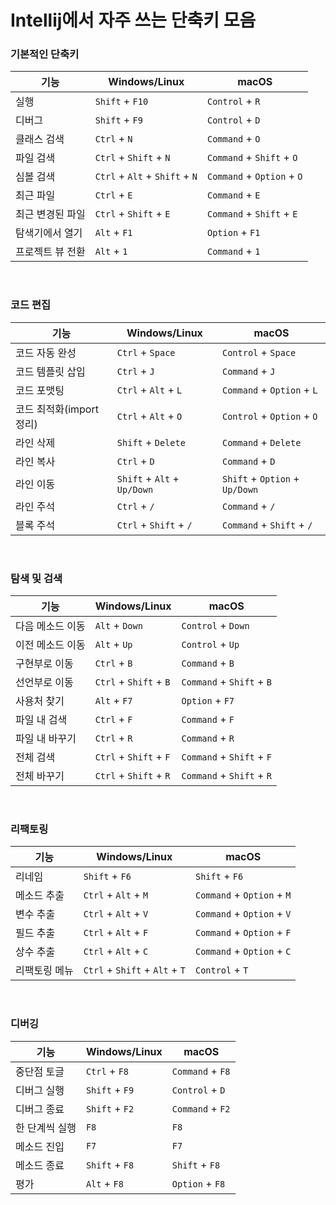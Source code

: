 # Intellij에서 자주 쓰는 단축키 모음

### 기본적인 단축키

| 기능                        | Windows/Linux         | macOS                 |
|-----------------------------|-----------------------|-----------------------|
| 실행                        | `Shift` + `F10`       | `Control` + `R`       |
| 디버그                      | `Shift` + `F9`        | `Control` + `D`       |
| 클래스 검색                 | `Ctrl` + `N`          | `Command` + `O`       |
| 파일 검색                   | `Ctrl` + `Shift` + `N`| `Command` + `Shift` + `O` |
| 심볼 검색                   | `Ctrl` + `Alt` + `Shift` + `N` | `Command` + `Option` + `O` |
| 최근 파일                  | `Ctrl` + `E`          | `Command` + `E`       |
| 최근 변경된 파일           | `Ctrl` + `Shift` + `E`| `Command` + `Shift` + `E` |
| 탐색기에서 열기             | `Alt` + `F1`          | `Option` + `F1`       |
| 프로젝트 뷰 전환            | `Alt` + `1`           | `Command` + `1`       |
<br>

### 코드 편집

| 기능                        | Windows/Linux         | macOS                 |
|-----------------------------|-----------------------|-----------------------|
| 코드 자동 완성              | `Ctrl` + `Space`      | `Control` + `Space`   |
| 코드 템플릿 삽입            | `Ctrl` + `J`          | `Command` + `J`       |
| 코드 포맷팅                 | `Ctrl` + `Alt` + `L`  | `Command` + `Option` + `L` |
| 코드 최적화(import 정리)    | `Ctrl` + `Alt` + `O`  | `Control` + `Option` + `O` |
| 라인 삭제                   | `Shift` + `Delete`          | `Command` + `Delete` |
| 라인 복사                   | `Ctrl` + `D`          | `Command` + `D`       |
| 라인 이동                   | `Shift` + `Alt` + `Up/Down` | `Shift` + `Option` + `Up/Down` |
| 라인 주석                   | `Ctrl` + `/`          | `Command` + `/`       |
| 블록 주석                   | `Ctrl` + `Shift` + `/`| `Command` + `Shift` + `/` |
<br>

### 탐색 및 검색

| 기능                        | Windows/Linux         | macOS                 |
|-----------------------------|-----------------------|-----------------------|
| 다음 메소드 이동            | `Alt` + `Down`        | `Control` + `Down`    |
| 이전 메소드 이동            | `Alt` + `Up`          | `Control` + `Up`      |
| 구현부로 이동               | `Ctrl` + `B`          | `Command` + `B`       |
| 선언부로 이동               | `Ctrl` + `Shift` + `B`| `Command` + `Shift` + `B` |
| 사용처 찾기                 | `Alt` + `F7`          | `Option` + `F7`       |
| 파일 내 검색                | `Ctrl` + `F`          | `Command` + `F`       |
| 파일 내 바꾸기              | `Ctrl` + `R`          | `Command` + `R`       |
| 전체 검색                   | `Ctrl` + `Shift` + `F`| `Command` + `Shift` + `F` |
| 전체 바꾸기                 | `Ctrl` + `Shift` + `R`| `Command` + `Shift` + `R` |
<br>

### 리팩토링

| 기능                        | Windows/Linux         | macOS                 |
|-----------------------------|-----------------------|-----------------------|
| 리네임                      | `Shift` + `F6`        | `Shift` + `F6`        |
| 메소드 추출                | `Ctrl` + `Alt` + `M`  | `Command` + `Option` + `M` |
| 변수 추출                   | `Ctrl` + `Alt` + `V`  | `Command` + `Option` + `V` |
| 필드 추출                   | `Ctrl` + `Alt` + `F`  | `Command` + `Option` + `F` |
| 상수 추출                   | `Ctrl` + `Alt` + `C`  | `Command` + `Option` + `C` |
| 리팩토링 메뉴               | `Ctrl` + `Shift` + `Alt` + `T` | `Control` + `T` |
<br>

### 디버깅

| 기능                        | Windows/Linux         | macOS                 |
|-----------------------------|-----------------------|-----------------------|
| 중단점 토글                 | `Ctrl` + `F8`         | `Command` + `F8`      |
| 디버그 실행                 | `Shift` + `F9`        | `Control` + `D`       |
| 디버그 종료                 | `Shift` + `F2`        | `Command` + `F2`      |
| 한 단계씩 실행              | `F8`                  | `F8`                  |
| 메소드 진입                 | `F7`                  | `F7`                  |
| 메소드 종료                 | `Shift` + `F8`        | `Shift` + `F8`        |
| 평가                        | `Alt` + `F8`          | `Option` + `F8`       |

